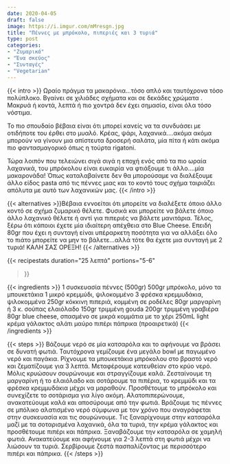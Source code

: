 ```yaml
---
date: 2020-04-05
draft: false
image: https://i.imgur.com/mMresgn.jpg
title: "Πέννες με μπρόκολο, πιπεριές και 3 τυριά"
type: post
categories:
- "Ζυμαρικά"
- "Ένα σκεύος"
- "Συνταγές"
- "Vegetarian"
---
```


{{< intro >}}
Ωραίο πράγμα τα μακαρόνια…τόσο απλό και ταυτόχρονα τόσο πολύπλοκο. Βγαίνει σε χιλιάδες σχήματα και σε δεκάδες χρώματα . Μακρυά ή κοντά, λεπτά ή πιο χοντρά δεν έχει σημασία, είναι όλα τόσο νόστιμα.

Το πιο σπουδαίο βέβαια είναι ότι μπορεί κανείς να τα συνδυάσει με οτιδήποτε του έρθει στο μυαλό. Κρέας, ψάρι, λαχανικά….ακόμα ακόμα μπορούν να γίνουν μια απίστευτα δροσερή σαλάτα, μία πίτα ή κάτι ακόμα πιο φαντασμαγορικό όπως η τούρτα rigatoni.

Τώρα λοιπόν που τελειώνει σιγά σιγά η εποχή ενός από τα πιο ωραία λαχανικά, του μπρόκολου είναι ευκαιρία να φτιάξουμε τι άλλο….μία μακαρονάδα! Όπως καταλαβαίνετε δεν θα μπορούσαμε να διαλέξουμε άλλο είδος pasta από τις πέννες μιας και το κοντό τους σχήμα ταιριάζει απόλυτα με αυτό των λαχανικών μας.
{{< /intro >}}

{{< alternatives >}}Βέβαια εννοείται ότι μπορείτε να διαλέξετε όποιο άλλο κοντό σε σχήμα ζυμαρικό θέλετε. Φυσικά και μπορείτε να βάλετε όποιο άλλο λαχανικό θέλετε ή αντί για πιπεριές να βάλετε μανιτάρια. Τέλος, ξέρω ότι κάποιοι έχετε μία ιδιαίτερη απέχθεια στο Blue Cheese. Επειδή 80gr που έχει η συνταγή είναι υπέραρκετη ποσότητα για να αλλάξει όλο το πιάτο μπορείτε να μην το βάλετε…αλλά τότε θα έχετε μια συνταγή με 2 τυριά! ΚΑΛΗ ΣΑΣ ΟΡΕΞΗ!
{{< /alternatives >}}

{{< recipestats 
    duration="25 λεπτά"
    portions="5-6"
>}}

{{< ingredients >}} 
1 συσκευασία πέννες (500gr) 
500gr μπρόκολο, μόνο τα μπουκετάκια
1 μικρό κρεμμύδι, ψιλοκομμένο
3 φρέσκα κρεμμυδάκια, ψιλοκομμένα
250gr κόκκινη πιπεριά, κομμένη σε ροδέλες
80gr μαργαρίνη ή 3 κ. σούπας ελαιόλαδο
150gr τριμμένη gouda
200gr τριμμένη γραβιέρα
80gr blue cheese, σπασμένο σε μικρά κομμάτια με το χέρι
250mL light κρέμα γάλακτος
αλάτι
μαύρο πιπέρι
πάπρικα (προαιρετικά)
{{< /ingredients >}}

{{< steps >}}
Βάζουμε νερό σε μία κατσαρόλα και το αφήνουμε να βράσει σε δυνατή φωτιά. Ταυτόχρονα γεμίζουμε ένα μεγάλο bowl με παγωμένο νερό και παγάκια. Ρίχνουμε τα μπουκετάκια μπρόκολου στο βραστό νερό και ζεματίζουμε για 3 λεπτά. Μεταφέρουμε κατευθείαν στο κρύο νερό. Μόλις κρυώσουν σουρώνουμε και στραγγίζουμε καλά.
Ζεσταίνουμε τη μαργαρίνη ή το ελαιόλαδο και σοτάρουμε τα πιπέρια, το κρεμμύδι και τα φρέσκα κρεμμυδάκια μέχρι να μαραθούν.
Προσθέτουμε το μπρόκολο και συνεχίζετε το σοτάρισμα για λίγο ακόμη.
Αλατοπιπερώνουμε, ανακατεύουμε καλά και αποσύρουμε από την φωτιά.
Βράζουμε τις πέννες σε μπόλικο αλατισμένο νερό σύμφωνα με τον χρόνο που αναγράφεται στην συσκευασία και τις σουρώνουμε.
Τις ξαναρίχνουμε στην κατσαρόλα μαζί με τα σοταρισμένα λαχανικά, όλα τα τυριά, την κρέμα γάλακτος και προσθέτουμε πιπέρι και πάπρικα.
Ξαναβάζουμε την κατσαρόλα σε χαμηλή φωτιά. Ανακατεύουμε και αφήνουμε για 2-3 λεπτά στη φωτιά μέχρι να λιώσουν τα τυριά.
Σερβίρουμε ζεστά πασπαλίζοντας με περισσότερο πιπέρι και πάπρικα.
{{< /steps >}}